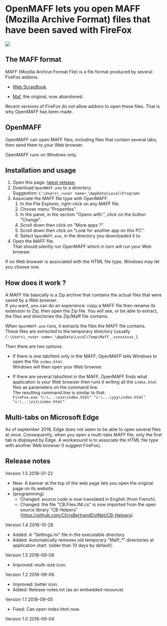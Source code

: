 # OpenMAFF lets you open MAFF (Mozilla Archive Format) files that have been saved with FireFox

![](https://raw.githubusercontent.com/ChrisBertrandDotNet/OpenMAFF/master/Sources/OpenMAFF/OpenMAFF.ico)

## The MAFF format

MAFF (Mozilla Archive Format File) is a file format produced by several FireFox addons:

- [Web ScrapBook](https://addons.mozilla.org/en-US/firefox/addon/web-scrapbook/).
    
- [Maf](http://maf.mozdev.org/), the original, now abandoned.
    

Recent versions of FireFox do not allow addons to open these files.
That is why OpenMAFF has been made.

## OpenMAFF

OpenMAFF can open MAFF files, including files that contain several tabs, then send them to your Web browser.

OpenMAFF runs on Windows only.

## Installation and usage

1.  Open this page: [latest release](https://github.com/ChrisBertrandDotNet/OpenMAFF/releases/latest).
2.  Download `OpenMAFF.exe` to a directory.  
    Suggestion: `C:\Users\_<user name>_\AppData\Local\Programs`
3.  Associate the MAFF file type with OpenMAFF.
    1.  In the File Explorer, right-click on any MAFF file.
    2.  Choose menu "Properties".
    3.  In the panel, in the section "Opens with:", click on the button "Change".
    4.  Scroll down then click on "More apps ?".
    5.  Scroll down then click on "Look for another app on this PC".
    6.  Select `OpenMAFF.exe`, in the directory you downloaded it to.
4.  Open the MAFF file.  
    That should silently run OpenMAFF which in turn will run your Web browser.

If no Web browser is associated with the HTML file type, Windows may let you choose one.

## How does it work ?

A MAFF file basically is a Zip archive that contains the actual files that were saved by a Web browser.  
If you want, you can do an experience: copy a MAFF file then rename its extension to Zip, then open the Zip file. You will see, or be able to extract, the files and directories the Zip/Maff file contains.

When `OpenMAFF.exe` runs, it extracts the files the MAFF file contains.  
These files are extracted to the temporary directory (usually `C:\Users\_<user name>_\AppData\Local\Temp\Maff__xxxxxxxxx_`).

Then there are two options:

*   If there is one tab/html only in the MAFF, OpenMAFF tells Windows to open the file `index.html`.  
    Windows will then open your Web browser.
    
*   If there are several tabs/html in the MAFF, OpenMAFF finds what application is your Web browser then runs it writing all the `index.html` files as parameters on the command line.  
    The resulting command line is similar to that:  
    ``FireFox.exe "c:\...\xxx\index.html" "c:\...\yyy\index.html" "c:\...\zzz\index.html"` ``

## Multi-tabs on Microsoft Edge

As of september 2018, Edge does not seem to be able to open several files at once.
Consequently, when you open a multi-tabs MAFF file, only the first tab is displayed by Edge.
A workaround is to associate the HTML file type with another Web browser (I suggest FireFox).

## Release notes

Version 1.5
2019-01-22
- New: A banner at the top of the web page lets you open the original page on its website.
- (programming)
  - Changed: source code is now  translated in English (from French).
  - Changed: the file "CB.Files.INI.cs" is now imported from the open source library "CB Helpers" (https://github.com/ChrisBertrandDotNet/CB-Helpers).

Version 1.4
2018-10-28
- Added: A "Settings.ini" file in the executable directory.
- Added: Automatically removes old temporary "Maff_*" directories at application start. (older than 10 days by default).

Version 1.3
2018-09-08
- Improved: multi-size icon.

Version 1.2
2018-09-06
- Improved: better icon.
- Added: Release notes.txt (as an embedded resource)

Version 1.1
2018-09-05
- Fixed: Can open index.html now.

Version 1.0
2018-09-04



